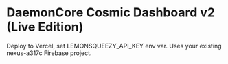 # DaemonCore Cosmic Dashboard v2 (Live Edition)

Deploy to Vercel, set LEMONSQUEEZY_API_KEY env var. Uses your existing nexus-a317c Firebase project.
